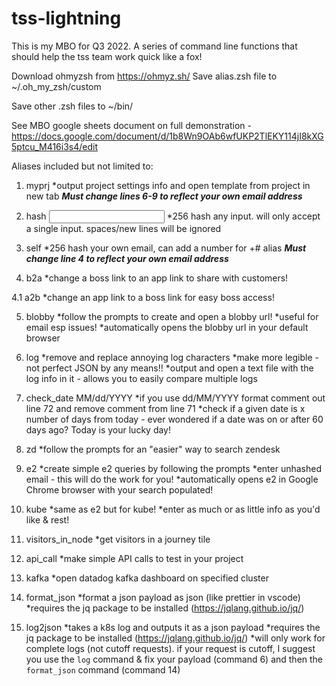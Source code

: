 # tss-lightning
This is my MBO for Q3 2022. A series of command line functions that should help the tss team work quick like a fox!

Download ohmyzsh from https://ohmyz.sh/
Save alias.zsh file to ~/.oh_my_zsh/custom

Save other .zsh files to ~/bin/

See MBO google sheets document on full demonstration - https://docs.google.com/document/d/1b8Wn9OAb6wfUKP2TlEKY114jI8kXG5ptcu_M416i3s4/edit

Aliases included but not limited to:
1. myprj
  *output project settings info and open template from project in new tab
    ***Must change lines 6-9 to reflect your own email address***
3. hash <input>
  *256 hash any input. will only accept a single input. spaces/new lines will be ignored

4. self <optional number>
  *256 hash your own email, can add a number for +# alias
  ***Must change line 4 to reflect your own email address***

5. b2a <url>
  *change a boss link to an app link to share with customers!

4.1 a2b <url>
  *change an app link to a boss link for easy boss access!

5. blobby
  *follow the prompts to create and open a blobby url!
  *useful for email esp issues!
  *automatically opens the blobby url in your default browser

6. log <log text from kube>
  *remove and replace annoying log characters
  *make more legible - not perfect JSON by any means!!
  *output and open a text file with the log info in it - allows you to easily compare multiple logs

7. check_date MM/dd/YYYY
  *if you use dd/MM/YYYY format comment out line 72 and remove comment from line 71
  *check if a given date is x number of days from today - ever wondered if a date was on or after 60 days ago? Today is your lucky day!

8. zd
  *follow the prompts for an "easier" way to search zendesk
 
9. e2
  *create simple e2 queries by following the prompts
  *enter unhashed email - this will do the work for you!
  *automatically opens e2 in Google Chrome browser with your search populated!

10. kube
  *same as e2 but for kube!
  *enter as much or as little info as you'd like & rest!

11. visitors_in_node
  *get visitors in a journey tile

12. api_call
  *make simple API calls to test in your project

13. kafka
  *open datadog kafka dashboard on specified cluster

14. format_json
  *format a json payload as json (like prettier in vscode)
  *requires the jq package to be installed (https://jqlang.github.io/jq/)

15. log2json
  *takes a k8s log and outputs it as a json payload
  *requires the jq package to be installed (https://jqlang.github.io/jq/)
  *will only work for complete logs (not cutoff requests). if your request is cutoff, I suggest you use the `log` command & fix your payload (command 6) and then the `format_json` command (command 14)
